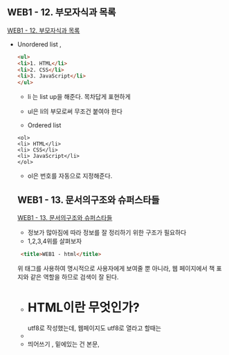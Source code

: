 ## WEB1 - 12. 부모자식과 목록
[WEB1 - 12. 부모자식과 목록](https://www.youtube.com/watch?v=aUtnyev_1vg&list=PL2Mkwvh6s7KI1Wb3COvfpVUZi46XG322g&index=12)
- Unordered list ,<ul>
```html
<ul>
<li>1. HTML</li>
<li>2. CSS</li>
<li>3. JavaScript</li>
</ul>
```  
- li 는 list up을 해준다. 목차답게 표현하게
- ul은 li의 부모로써 무조건 붙여야 한다

- Ordered list
```
<ol>
<li> HTML</li>
<li> CSS</li>
<li> JavaScript</li>
</ol>
```
- ol은 번호를 자동으로 지정해준다. 

## WEB1 - 13. 문서의구조와 슈퍼스타들
[WEB1 - 13. 문서의구조와 슈퍼스타들](https://www.youtube.com/watch?v=sVt5nyz3Gdo&list=PL2Mkwvh6s7KI1Wb3COvfpVUZi46XG322g&index=13)
- 정보가 많아짐에 따라 정보를 잘 정리하기 위한 구조가 필요하다
- 1,2,3,4위를 살펴보자
```html
 <title>WEB1 - html</title>
```
위 태그를 사용하여 명시적으로 사용자에게 보여줄 뿐 아니라, 웹 페이지에서 책 표지와 같은 역할을 하므로 검색이 잘 된다. 
- <h1>HTML이란 무엇인가?</h1> utf8로 작성했는데, 웹페이지도 utf8로 열라고 할때는 
- <meta charset = "utf-8">
- 띄어쓰기 , 밑에있는 건 본문, <title>과 <metacharset은 이 웹페이지는 utf8로 저장되 있다> 
- 제목은 !doctype html, html을 최상단에. head /head 본문은 body
- 위키피디아 -  페이지소스보기에서 html 태그 확인해보자
  
```html

<!doctype html>
<html>

<head>
<title>WEB1 - html</title>
<meta charset = "utf-8">
<h1>HTML이란 무엇인가?</h1>
</head>


<body>
<ul>
<li>1. HTML</li>
<li>2. CSS</li>
<li>3. JavaScript</li>
</ul>

<h1>HTML</h1>
Hypertext Markup Language (HTML) is the standard markup Language for creating
web pages and<br><br><br>web applications.

Hypertext Markup Language (HTML) is the standard markup Language for creating
web pages and web applications.
Hypertext Markup Language (HTML)</p><p> is the standard markup Language for creating
web pages and web applications.

Hypertext Markup Language (HTML) is the standard markup Language for creating
web pages and web applications.
Hypertext Markup Language (HTML) is the standard markup Language for creating
web pages and web applications.
Hypertext Markup Language (HTML)</p><p style = "margin - top:45px;"> is the standard markup Language for creating
web pages and web applications.

<img src="covid19.jpg" width = '100%'>

```

## WEB1 - 14. HTML 태그의 제왕
[WEB1 - 14. HTML 태그의 제왕](https://www.youtube.com/watch?v=V3pkC1hE-as&list=PL2Mkwvh6s7KI1Wb3COvfpVUZi46XG322g&index=14)
- 태그의 킹 등장!
- 도시의 길과 인체 혈관과 같은 것이다. 이게 없으면 정보 혁명도 일어나지 않았을 것이야.. 뭔데 대체 이게 ??
- HyperText - anchor의 첫글자를 딴 'a' a tag는 대체 뭘까요?
## link 다!
```html
<p><a href="https://www.w3.org/TR/html5/" target="_blank" title = "html5 specification">Hypertext Markup Language (HTML)</a> is the standard markup Language for creating
web pages and<br><br><br>web applications.
```

- href =>링크 주소 걸기
- target="_blank" => 새 탭으로 열기
- title = "html5 specification" => 마우스 대면 툴팁 보이게 하기

## WEB1 - 15. 웹사이트 완성
[WEB1 - 15. 웹사이트 완성](https://www.youtube.com/watch?v=w5S0GACgL3U&list=PL2Mkwvh6s7KI1Wb3COvfpVUZi46XG322g&index=15)
 - WEB을 index.html에 링크를 걸어보자
```html
<!doctype html>
<html>

<head>
<title>WEB1 -HTML</title> // 1.title은  페이지별 소제목으로 바꿔준다
<meta charset = "utf-8">
<h1>HTML이란 무엇인가?</h1>
</head>

<body>
<h1><a href="index.html"> WEB</a></h1>
<ol>
<li><a href="1.html"> HTML</a></li> 2. 각각의 페이지를 atom에서 만들어서 작성한다
<li><a href="2.html"> CSS</a></li>
<li><a href="3.html"> JavaScript</a></li>
</ol>

<h2>CSS</h2>
<p>
 본문
</p>
</body>
</html>
``` 

## WEB1 - 16. 원시웹
[WEB1 - 16. 원시웹](https://www.youtube.com/watch?v=pYOEy_mAMpI&list=PL2Mkwvh6s7KI1Wb3COvfpVUZi46XG322g&index=16)
- 웹 페이지 만들기 & 인터넷을 통해 누구나 가져갈 수 있게 하기
- 정보기술을 바라보는 관전포인트를 넓혀보자
- Internet 전체 안에 web이 존재하고, 인터넷 안에 수많은 다른 서비스가 존재한다.
- 웹의 출현 LHC=> 입자를 보는 현미경 같은 것 
- 팀 버너스리 Enquire를 만듬 - 웹의 전신
- 1990년에 연구소에 인터넷이 들어오면서 버너스리가 그걸 합하면서 웹페이지와 www를 만들고, 웹서버를 만들고
- http://info.cern.ch - home of the first website 웹의 메소포타미아, 시작
- primitive web : web이기 위한 철저히 순수한 단계
- 인터넷이란 무엇인가?

## WEB1 - 17. 인터넷을 여는 열쇠 : 서버와 클라이언트
[WEB1 - 17. 인터넷을 여는 열쇠 : 서버와 클라이언트](https://www.youtube.com/watch?v=yBPyzaccbkc&list=PL2Mkwvh6s7KI1Wb3COvfpVUZi46XG322g&index=17)

- 최소 2대의 컴퓨터가 있어야 인터넷 구동 가능
- web Browser - Web Server(info.cern.ch)
- info.cern.ch/index.html 을 입력하면 웹서버에서 index.html을 찾아 browser로 보내고, 브라우저가 index.html 을 읽어서 웹이 동작
- 서로 정보를 주고 받는다. 
- 웹브라우저 : 요청 request, 웹서버 : 응답 response
- 웹 브라우저 // 웹 서버
- client     // server
- Game Client, Chatting Client // Game Server, Chatting Server
- 내 컴퓨터에 웹 서버를 직접 까는방법 or 웹 호스팅을 이용해 회사에 맡긴다
- 어렵다. 배울거 많다                   배울거 별로없다. 쉽다
- 우선 웹 호스팅 해보고 웹서버로 들어가봐

## WEB1 - 18. 웹호스팅 : github page
[WEB1 - 18. 웹호스팅 : github page](https://www.youtube.com/watch?v=n1wvs7xuUYk&list=PL2Mkwvh6s7KI1Wb3COvfpVUZi46XG322g&index=18)

- 웹서버를 운영하기 위해서는 컴퓨터가 항상 켜져있어야 하고, 웹서버를 배워서 깔아야하고, 집 밖에서 연결할 수 있게 해야함 - 쉽지 않음
- host를 빌려주는 회사 web hosting
- github, 프로그래머의 성지
- repository: 저장하는 공간, 프로그래머 전용
- initialize this repository with a README : 일단 체크
- upload files 
- 이 주소를 주면 파일을 볼 수 있다. 
- html파일을 이용해 웹사이트를 운영할 수 있도록 컴퓨터와 웹사이트를 제공해준다
